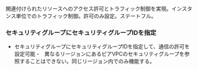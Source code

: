関連付けられたリソースへのアクセス許可とトラフィック制御を実現。インスタンス単位でのトラフィック制御。許可のみ設定。ステートフル。


### セキュリティグループにセキュリティグループIDを指定
- セキュリティグループにセキュリティグループIDを指定して、通信の許可を設定可能
	-　異なるリージョンにあるピアVPCのセキュリティグループを参照することはできない。同じリージョン内でのみ機能する。
